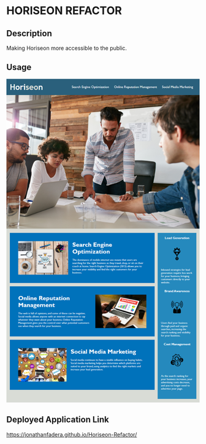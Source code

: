 # HORISEON REFACTOR

## Description

Making Horiseon more accessible to the public.

## Usage

![alt text](assets/images/01-html-css-git-homework-demo.png)

## Deployed Application Link

https://jonathanfadera.github.io/Horiseon-Refactor/